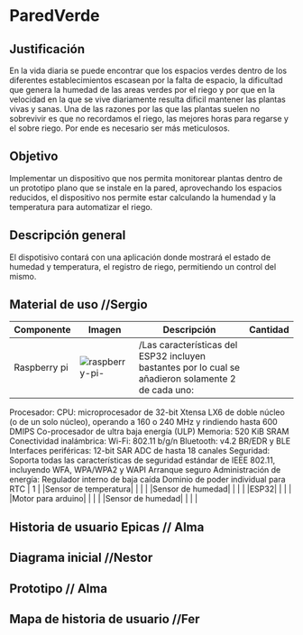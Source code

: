 # ParedVerde

## Justificación 

En la vida diaria se puede encontrar que los espacios verdes dentro de los diferentes establecimientos escasean por la falta de espacio, la dificultad que genera la humedad de las areas verdes por el riego y por que en la velocidad en la que se vive diariamente resulta dificil mantener las plantas vivas y sanas.
Una de las razones por las que las plantas suelen no sobrevivir es que no recordamos el riego, las mejores horas para regarse y el sobre riego. Por ende es necesario ser más meticulosos.

## Objetivo

Implementar un dispositivo que nos permita monitorear plantas dentro de un prototipo plano que se instale en la pared, aprovechando los espacios reducidos, el dispositivo nos permite estar calculando la humendad y la temperatura para automatizar el riego.

## Descripción general

El dispotisivo contará con una aplicación donde mostrará el estado de humedad y temperatura, el registro de riego, permitiendo un control del mismo.

## Material de uso  //Sergio

|Componente|Imagen|Descripción|Cantidad|
|---|---|---|---|
|Raspberry pi| ![raspberry-pi-](https://user-images.githubusercontent.com/90642664/171302620-60e77d6f-04f1-4e92-abd3-60c3bd514649.jpg)| /Las características del ESP32 incluyen bastantes por lo cual se añadieron solamente 2 de cada uno: 
Procesador:
CPU: microprocesador de 32-bit Xtensa LX6 de doble núcleo (o de un solo núcleo), operando a 160 o 240 MHz y rindiendo hasta 600 DMIPS
Co-procesador de ultra baja energía (ULP)
Memoria: 
520 KiB SRAM
Conectividad inalámbrica:
Wi-Fi: 
802.11 b/g/n
Bluetooth: 
v4.2 BR/EDR y BLE
Interfaces periféricas:
12-bit SAR ADC de hasta 18 canales
Seguridad:
Soporta todas las características de seguridad estándar de IEEE 802.11, incluyendo WFA, WPA/WPA2 y WAPI
Arranque seguro
Administración de energía:
Regulador interno de baja caída
Dominio de poder individual para RTC | 1 |
|Sensor de temperatura|   |   |   |
|Sensor de humedad|  |   |   |
|ESP32|   |   |   |
|Motor para arduino|   |   |   |
|Sensor de humedad|  |   |   |

## Historia de usuario Epicas  // Alma

## Diagrama inicial   //Nestor

## Prototipo  // Alma

## Mapa de historia de usuario  //Fer
